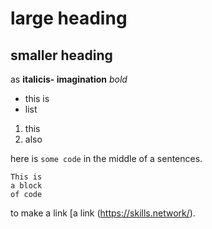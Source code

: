 # large heading
## smaller heading

as **italicis- imagination**
*bold*
- this is
- list

1. this 
2. also

here is `some code` in the middle of a sentences.
```
This is 
a block
of code
```
to make a link [a link (https://skills.network/).
